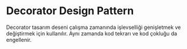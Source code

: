 ﻿# Decorator Design Pattern

Decorator tasarım deseni çalışma zamanında işlevselliği genişletmek ve değiştirmek için kullanılır. Aynı zamanda kod tekrarı ve kod çokluğu da
engellenir.
